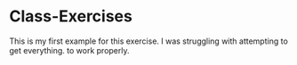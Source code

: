 # Class-Exercises

This is my first example for this exercise. I was struggling with attempting to get everything. to work properly. 
